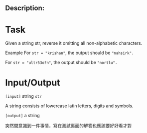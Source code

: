 ## Description:
# Task

Given a string str, reverse it omitting all non-alphabetic characters.

Example
For `str = "krishan"`, the output should be `"nahsirk".`

For `str = "ultr53o?n"`, the output should be `"nortlu".`

# Input/Output
`[input]` string `str`

A string consists of lowercase latin letters, digits and symbols.

`[output]` a string

突然間意識到一件事情，寫在測試裏面的解答也應該要好好看才對